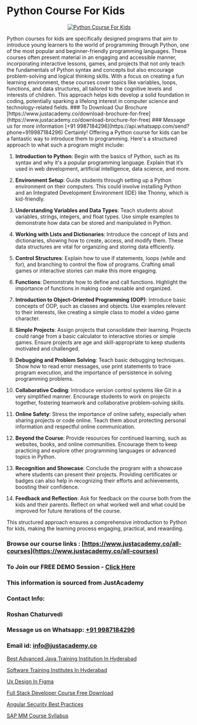 # Python Course For Kids

<p align="center">
  <a href="https://justacademy.co/course-detail/python-training">
    <img src="https://justacademy.co/storage2/course_image/1709713400_course_image.webp" alt="Python Course For Kids">
  </a>
</p>
Python courses for kids are specifically designed programs that aim to introduce young learners to the world of programming through Python, one of the most popular and beginner-friendly programming languages. These courses often present material in an engaging and accessible manner, incorporating interactive lessons, games, and projects that not only teach the fundamentals of Python syntax and concepts but also encourage problem-solving and logical thinking skills. With a focus on creating a fun learning environment, these courses cover topics like variables, loops, functions, and data structures, all tailored to the cognitive levels and interests of children. This approach helps kids develop a solid foundation in coding, potentially sparking a lifelong interest in computer science and technology-related fields.
### To Download Our Brochure [https://www.justacademy.co/download-brochure-for-free](https://www.justacademy.co/download-brochure-for-free)
### Message us for more information [+91 9987184296](https://api.whatsapp.com/send?phone=919987184296)
Certainly! Offering a Python course for kids can be a fantastic way to introduce them to programming. Here's a structured approach to what such a program might include:

1) **Introduction to Python**: Begin with the basics of Python, such as its syntax and why it's a popular programming language. Explain that it’s used in web development, artificial intelligence, data science, and more.

2) **Environment Setup**: Guide students through setting up a Python environment on their computers. This could involve installing Python and an Integrated Development Environment (IDE) like Thonny, which is kid-friendly.

3) **Understanding Variables and Data Types**: Teach students about variables, strings, integers, and float types. Use simple examples to demonstrate how data can be stored and manipulated in Python.

4) **Working with Lists and Dictionaries**: Introduce the concept of lists and dictionaries, showing how to create, access, and modify them. These data structures are vital for organizing and storing data efficiently.

5) **Control Structures**: Explain how to use if statements, loops (while and for), and branching to control the flow of programs. Crafting small games or interactive stories can make this more engaging.

6) **Functions**: Demonstrate how to define and call functions. Highlight the importance of functions in making code reusable and organized.

7) **Introduction to Object-Oriented Programming (OOP)**: Introduce basic concepts of OOP, such as classes and objects. Use examples relevant to their interests, like creating a simple class to model a video game character.

8) **Simple Projects**: Assign projects that consolidate their learning. Projects could range from a basic calculator to interactive stories or simple games. Ensure projects are age and skill-appropriate to keep students motivated and challenged.

9) **Debugging and Problem Solving**: Teach basic debugging techniques. Show how to read error messages, use print statements to trace program execution, and the importance of persistence in solving programming problems.

10) **Collaborative Coding**: Introduce version control systems like Git in a very simplified manner. Encourage students to work on projects together, fostering teamwork and collaborative problem-solving skills.

11) **Online Safety**: Stress the importance of online safety, especially when sharing projects or code online. Teach them about protecting personal information and respectful online communication.

12) **Beyond the Course**: Provide resources for continued learning, such as websites, books, and online communities. Encourage them to keep practicing and explore other programming languages or advanced topics in Python.

13) **Recognition and Showcase**: Conclude the program with a showcase where students can present their projects. Providing certificates or badges can also help in recognizing their efforts and achievements, boosting their confidence.

14) **Feedback and Reflection**: Ask for feedback on the course both from the kids and their parents. Reflect on what worked well and what could be improved for future iterations of the course.

This structured approach ensures a comprehensive introduction to Python for kids, making the learning process engaging, practical, and rewarding.

### Browse our course links : [https://www.justacademy.co/all-courses](https://www.justacademy.co/all-courses) 
### To Join our FREE DEMO Session - [Click Here](https://www.justacademy.co/register-for-course-demo)


### This information is sourced from JustAcademy
### Contact Info:
### Roshan Chaturvedi
### Message us on Whatsapp: [+91 9987184296](https://api.whatsapp.com/send?phone=919987184296)
### Email id: [info@justacademy.co](mailto:info@justacademy.co)
                
[Best Advanced Java Training Institution In Hyderabad](https://www.linkedin.com/pulse/best-advanced-java-training-institution-hyderabad-dfryf?trackingId=iheZBM05Zr7RsYjg8leW1g%3D%3D&lipi=urn%3Ali%3Apage%3Ad_flagship3_company_admin%3BNvzTf3fnQO%2BVBqBGA8b0%2Bw%3D%3D)

[Software Training Institutes In Hyderabad](https://www.linkedin.com/pulse/software-training-institutes-hyderabad-justacademy-ahmedabad-3yqgc?trackingId=l3IrHnL%2B8I4Srh42hn8KeQ%3D%3D&lipi=urn%3Ali%3Apage%3Ad_flagship3_company_admin%3B3%2BtJc%2BpNTTerSF3IjNFs1w%3D%3D)

[Ux Design In Figma](https://medium.com/@abhidnya.1068/ux-design-in-figma-b5afedd21893)

[Full Stack Developer Course Free Download](https://medium.com/@akanshapatil/full-stack-developer-course-free-download-1a4a457a3481)

[Angular Security Best Practices](https://justacademyin.github.io/justacademy/angular-security-best-practices)

[SAP MM Course Syllabus](https://justacademyin.github.io/Articles/SAP-MM-Course-Syllabus)

